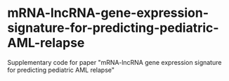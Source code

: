 # mRNA-lncRNA-gene-expression-signature-for-predicting-pediatric-AML-relapse
Supplementary code for paper "mRNA-lncRNA gene expression signature for predicting pediatric AML relapse"
